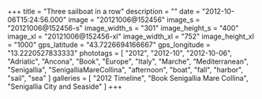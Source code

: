 +++
title = "Three sailboat in a row"
description = ""
date = "2012-10-06T15:24:56.000"
image = "20121006@152456"
image_s = "20121006@152456-s"
image_width_s = "301"
image_height_s = "400"
image_xl = "20121006@152456-xl"
image_width_xl = "752"
image_height_xl = "1000"
gps_latitude = "43.7226694166667"
gps_longitude = "13.2220527833333"
phototags = [ "2012", "2012-10", "2012-10-06", "Adriatic", "Ancona", "Book", "Europe", "Italy", "Marche", "Mediterranean", "Senigallia", "SenigalliaMareCollina", "afternoon", "boat", "fall", "harbor", "sail", "sea" ]
galleries = [ "2012 Timeline", "Book Senigallia Mare Collina", "Senigallia City and Seaside" ]
+++
